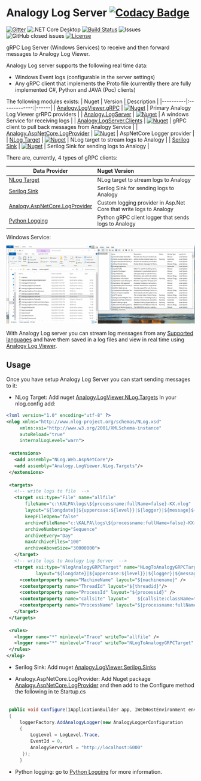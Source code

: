 # Analogy Log Server  [![Codacy Badge](https://api.codacy.com/project/badge/Grade/83269666e9d24b4dbbb9175b029f5b3f)](https://app.codacy.com/gh/Analogy-LogViewer/Real-Time-Log-Server?utm_source=github.com&utm_medium=referral&utm_content=Analogy-LogViewer/Real-Time-Log-Server&utm_campaign=Badge_Grade)

<p align="center">
    
[![Gitter](https://badges.gitter.im/Analogy-LogViewer/community.svg)](https://gitter.im/Analogy-LogViewer/community?utm_source=badge&utm_medium=badge&utm_campaign=pr-badge) ![.NET Core Desktop](https://github.com/Analogy-LogViewer/Real-Time-Log-Server/workflows/.NET%20Core%20Desktop/badge.svg) 
[![Build Status](https://dev.azure.com/Analogy-LogViewer/Analogy%20Log%20Viewer/_apis/build/status/Analogy-LogViewer.Real-Time-Log-Server?branchName=master)](https://dev.azure.com/Analogy-LogViewer/Analogy%20Log%20Viewer/_build/latest?definitionId=40&branchName=master)
    <img src="https://img.shields.io/github/issues/Analogy-LogViewer/Analogy.LogViewer.gRPCLogServer"  alt="Issues" />
</a>
![GitHub closed issues](https://img.shields.io/github/issues-closed-raw/Analogy-LogViewer/Analogy.LogViewer.gRPCLogServer)
<a href="https://github.com/Analogy-LogViewer/Analogy.LogViewer.gRPCLogServer/blob/master/LICENSE.md">
    <img src="https://img.shields.io/github/license/Analogy-LogViewer/Analogy.LogViewer.gRPCLogServer"  alt="License" />
</a>
</p>

gRPC Log Server (Windows Services) to receive and then forward messages to Analogy Log Viewer.

Analogy Log server supports the following real time data:
- Windows Event logs (configurable in the server settings)
- Any gRPC client that implements the Proto file (currentlly there are fully implemented C#, Python and JAVA (Poc) clients)

The following modules exists:
| Nuget   |      Version      |  Description |
|----------|:-------------:|------|
| [Analogy.LogViewer.gRPC](https://www.nuget.org/packages/Analogy.LogViewer.gRPC/) |   [![Nuget](https://img.shields.io/nuget/v/Analogy.LogViewer.gRPC)](https://www.nuget.org/packages/Analogy.LogViewer.gRPC/) | Primary Analogy Log Viewer grRPC providers |
| [Analogy.LogServer](https://www.nuget.org/packages/Analogy.LogServer/) |   [![Nuget](https://img.shields.io/nuget/v/Analogy.LogServer)](https://www.nuget.org/packages/Analogy.LogServer/) | A windows Service for receiving logs |
| [Analogy.LogServer.Clients](https://www.nuget.org/packages/Analogy.LogServer.Clients/) |   [![Nuget](https://img.shields.io/nuget/v/Analogy.LogServer.Clients)](https://www.nuget.org/packages/Analogy.LogServer.Clients) | gRPC client to pull back messages from Analogy Service |
| [Analogy.AspNetCore.LogProvider](https://www.nuget.org/packages/Analogy.AspNetCore.LogProvider/) |   [![Nuget](https://img.shields.io/nuget/v/Analogy.AspNetCore.LogProvider)](https://www.nuget.org/packages/Analogy.AspNetCore.LogProvider) | AspNetCore Logger provider |
| [NLog Target](https://github.com/Analogy-LogViewer/Analogy.LogViewer.NLog.Targets) |   [![Nuget](https://img.shields.io/nuget/v/Analogy.LogViewer.NLog.Targets)](https://www.nuget.org/packages/Analogy.LogViewer.NLog.Targets) | NLog target to stream logs to Analogy |
| [Serilog Sink](https://github.com/Analogy-LogViewer/Analogy.LogViewer.Serilog.Sinks) |   [![Nuget](https://img.shields.io/nuget/v/Analogy.LogViewer.Serilog.Sinks)](https://www.nuget.org/packages/Analogy.LogViewer.Serilog.Sinks) | Serilog Sink for sending logs to Analogy |

There  are, currently, 4 types of gRPC clients:

| Data Provider   |      Nuget Version |
|----------|:---------------|
| [NLog Target](https://github.com/Analogy-LogViewer/Analogy.LogViewer.NLog.Targets) | NLog target to stream logs to Analogy|
| [Serilog Sink](https://github.com/Analogy-LogViewer/Analogy.LogViewer.Serilog) | Serilog Sink for sending logs to Analogy|
| [Analogy.AspNetCore.LogProvider](https://github.com/Analogy-LogViewer/Analogy.AspNetCore.LogProvider/) | Custom logging provider in Asp.Net Core that write logs to Analogy |
| [Python Logging](https://github.com/Analogy-LogViewer/Analogy-Python-Logging/) | Python gRPC client logger that sends logs to Analogy |

Windows Service:

![Example](./Assets/Analogy.LogService.gif)

With Analogy Log server you can stream log messages from any [Supported languages](https://grpc.io/docs/languages/) and have them saved in a log files and view in real time using [Analogy Log Viewer](https://github.com/Analogy-LogViewer).

## Usage

Once you have setup Analogy Log Server you can start sending messages to it:


- NLog Target: 
Add nuget [Analogy.LogViewer.NLog.Targets](https://www.nuget.org/packages/Analogy.LogViewer.NLog.Targets/)
 In your nlog.config add:
 ```xml
<?xml version="1.0" encoding="utf-8" ?>
<nlog xmlns="http://www.nlog-project.org/schemas/NLog.xsd"
      xmlns:xsi="http://www.w3.org/2001/XMLSchema-instance"
      autoReload="true"
      internalLogLevel="warn">

  <extensions>
    <add assembly="NLog.Web.AspNetCore"/>
    <add assembly="Analogy.LogViewer.NLog.Targets"/>
  </extensions>
 
  <targets>
    <!-- write logs to file  -->
    <target xsi:type="File" name="allfile"
        fileName="c:\KALPA\logs\${processname:fullName=false}-KX.nlog"
        layout="${longdate}|${uppercase:${level}}|${logger}|${message}${exception:format=tostring}|${processname:fullName=false}|${processid}"
        keepFileOpen="false"
        archiveFileName="c:\KALPA\logs\${processname:fullName=false}-KX-${shortdate}.{##}.nlog"
        archiveNumbering="Sequence"
        archiveEvery="Day"
        maxArchiveFiles="100"
        archiveAboveSize="30000000">
    </target>
    <!-- write logs to Analogy Log Server  -->
    <target xsi:type="NlogAnalogyGRPCTarget" name="NLogToAnalogyGRPCTarget"
            layout="${longdate}|${uppercase:${level}}|${logger}|${message} ${exception:format=tostring}|${processname:fullName=false}|${processid}">
      <contextproperty name="MachineName" layout="${machinename}" />
      <contextproperty name="ThreadId" layout="${threadid}"/>
      <contextproperty name="ProcessId" layout="${processid}" />
      <contextproperty name="callsite" layout="   ${callsite:className=true:fileName=true:includeSourcePath=true:methodName=true}" />
      <contextproperty name="ProcessName" layout="${processname:fullName=false}" />
    </target>
  </targets>

  <rules>
    <logger name="*" minlevel="Trace" writeTo="allfile" />
    <logger name="*" minlevel="Trace" writeTo="NLogToAnalogyGRPCTarget" />
  </rules>
</nlog>
```
 
-  Serilog Sink: 
Add nuget [Analogy.LogViewer.Serilog.Sinks](https://www.nuget.org/packages/Analogy.LogViewer.Serilog.Sinks//)


- Analogy.AspNetCore.LogProvider:
Add Nuget package [Analogy.AspNetCore.LogProvider](https://www.nuget.org/packages/Analogy.AspNetCore.LogProvider/) and then add to the Configure method the following in te Startup.cs

```csharp

 public void Configure(IApplicationBuilder app, IWebHostEnvironment env, ILoggerFactory loggerFactory)
 {
     loggerFactory.AddAnalogyLogger(new AnalogyLoggerConfiguration
     {
         LogLevel = LogLevel.Trace,
         EventId = 0,
         AnalogyServerUrl = "http://localhost:6000"
      });
     }

```

- Python logging: go to [Python Logging](https://github.com/Analogy-LogViewer/Analogy-Python-Logging/) for more information.
